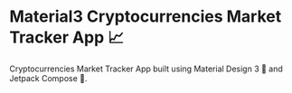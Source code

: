 # Material3 Cryptocurrencies Market Tracker App 📈
Cryptocurrencies Market Tracker App built using Material Design 3 💎 and Jetpack Compose 🚀.
